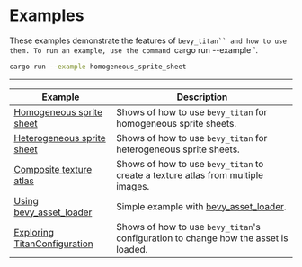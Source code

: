 # Examples

These examples demonstrate the features of `bevy_titan`` and how to use them.
To run an example, use the command `cargo run --example <Example>`.

```sh
cargo run --example homogeneous_sprite_sheet
```

---

Example                        | Description |
-------------------------------|-------------|
[Homogeneous sprite sheet]     | Shows of how to use `bevy_titan` for homogeneous sprite sheets. |
[Heterogeneous sprite sheet]   | Shows of how to use `bevy_titan` for heterogeneous sprite sheets. |
[Composite texture atlas]      | Shows of how to use `bevy_titan` to create a texture atlas from multiple images. |
[Using bevy_asset_loader]      | Simple example with [bevy_asset_loader]. |
[Exploring TitanConfiguration] | Shows of how to use `bevy_titan`'s configuration to change how the asset is loaded. |

[Homogeneous sprite sheet]: (examples/homogeneous_sprite_sheet.rs)
[Heterogeneous sprite sheet]: (examples/heterogeneous_sprite_sheet.rs)
[Composite texture atlas]: (examples/composite_texture_atlas.rs)
[Using bevy_asset_loader]: (examples/bevy_asset_loader.rs)
[Exploring TitanConfiguration]: (examples/titan_configuration.rs)
[bevy_asset_loader]: (https://crates.io/crates/bevy_asset_loader.rs)
